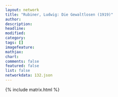 ```yaml
---
layout: network
title: "Rubiner, Ludwig: Die Gewaltlosen (1919)"
author:
description:
headline:
modified:
category:
tags: []
imagefeature: 
mathjax: 
chart: 
comments: false
featured: false
list: false
networkdata: 132.json
---
```

{% include matrix.html %}
